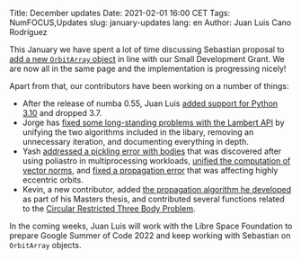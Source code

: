 Title: December updates
Date: 2021-02-01 16:00 CET
Tags: NumFOCUS,Updates
slug: january-updates
lang: en
Author: Juan Luis Cano Rodríguez

This January we have spent a lot of time discussing Sebastian proposal
to [add a new `OrbitArray` object](https://github.com/poliastro/poliastro/pull/1445)
in line with our Small Development Grant.
We are now all in the same page and the implementation is progressing nicely!

Apart from that, our contributors have been working on a number of things:

- After the release of numba 0.55, Juan Luis
  [added support for Python 3.10](https://github.com/poliastro/poliastro/pull/1441)
  and dropped 3.7.
- Jorge has [fixed some long-standing problems with the Lambert
  API](https://github.com/poliastro/poliastro/pull/1450)
  by unifying the two algorithms included in the libary, removing an unnecessary iteration,
  and documenting everything in depth.
- Yash [addressed a pickling error with bodies](https://github.com/poliastro/poliastro/pull/1443)
  that was discovered after using poliastro in multiprocessing workloads,
  [unified the computation of vector norms](https://github.com/poliastro/poliastro/pull/1442),
  and [fixed a propagation error](https://github.com/poliastro/poliastro/pull/1444)
  that was affecting highly eccentric orbits.
- Kevin, a new contributor, added
  [the propagation algorithm he developed](https://github.com/poliastro/poliastro/pull/1439)
  as part of his Masters thesis, and
  contributed several functions related to the
  [Circular Restricted Three Body Problem](https://github.com/poliastro/poliastro/pull/1451).

In the coming weeks, Juan Luis will work with the Libre Space Foundation to prepare
Google Summer of Code 2022 and keep working with Sebastian on `OrbitArray` objects.

